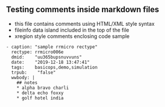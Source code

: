 <!---
### <beg-file_info>
### document_metadata:
###   - caption: "caption"
###     dmid: "uu412trace_heaving"
###     date: created="2019-12-18 13:47:01"
###     last: lastmod="2019-12-18 13:47:01"
###     tags: __tags__
###     author:     created="__author__"
###     filetype:   "__filetype__"
###     lastupdate: "__lastupdate__"
###     desc: |
###         ## Overview
###         * __desc__
###     seealso: |
###         ## See also
###         * __seealso__
###     seeinstead: |
###         * __seeinstead__
### <end-file_info>
--->

## Testing comments inside markdown files

* this file contains comments using HTML/XML style syntax
* fileinfo data island included in the top of the file
* xregion style comments enclosing code sample

<!---##xreg id="uu414vundz" d="code literal inside xregion" ##--->
```
- caption: "sample rrmicro rectype"
  rectype: rrmicro006e
  dmid:    "uu365bupsnuvvuns"
  date:    "2019-12-18 13:47:41"
  tags:    basicops,demo,simulation
  trpub:    "false"
  wwbody: |
    ## notes
    * alpha bravo charli
    * delta echo foxxy
    * golf hotel india
```
<!---##/xreg uu414vundz ##--->
